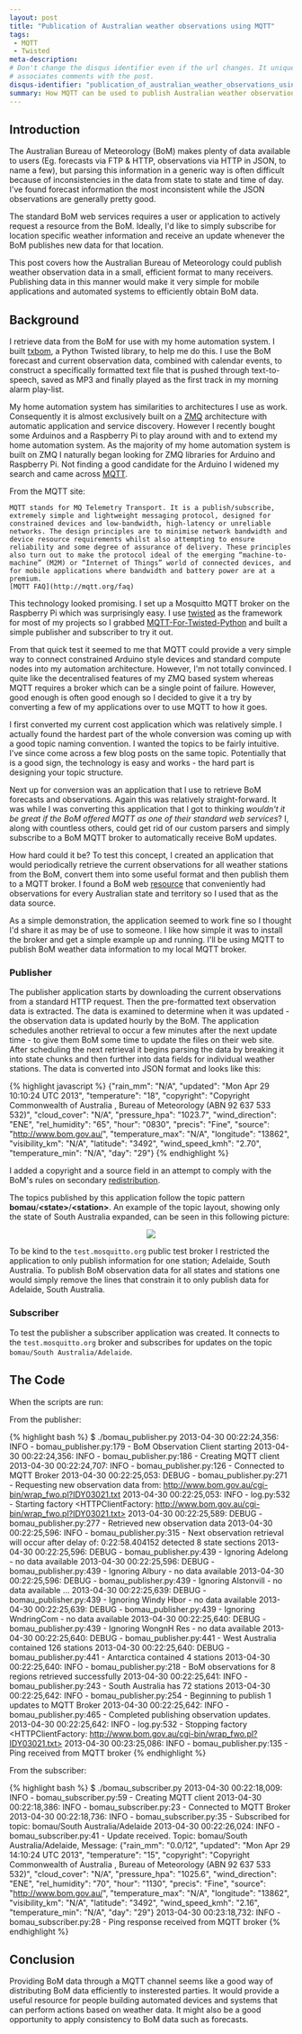 ```yaml
---
layout: post
title: "Publication of Australian weather observations using MQTT"
tags:
 - MQTT
 - Twisted
meta-description:
# Don't change the disqus identifier even if the url changes. It uniquely
# associates comments with the post.
disqus-identifier: "publication_of_australian_weather_observations_using_mqtt"
summary: How MQTT can be used to publish Australian weather observation data
---
```



## Introduction

The Australian Bureau of Meteorology (BoM) makes plenty of data available to users (Eg. forecasts via FTP & HTTP, observations via HTTP in JSON, to name a few), but parsing this information in a generic way is often difficult because of inconsistencies in the data from state to state and time of day. I've found forecast information the most inconsistent while the JSON observations are generally pretty good.

The standard BoM web services requires a user or application to actively request a resource from the BoM. Ideally, I'd like to simply subscribe for location specific weather information and receive an update whenever the BoM publishes new data for that location.
<!-- excerpt start -->
This post covers how the Australian Bureau of Meteorology could publish weather observation data in a small, efficient format to many receivers. Publishing data in this manner would make it very simple for mobile applications and automated systems to efficiently obtain BoM data.
<!-- excerpt end -->

## Background

I retrieve data from the BoM for use with my home automation system. I built [txbom](https://github.com/claws/txBOM), a Python Twisted library, to help me do this. I use the BoM forecast and current observation data, combined with calendar events, to construct a specifically formatted text file that is pushed through text-to-speech, saved as MP3 and finally played as the first track in my morning alarm play-list.

My home automation system has similarities to architectures I use as work. Consequently it is almost exclusively built on a [ZMQ](www.zeromq.org) architecture with automatic application and service discovery. However I recently bought some Arduinos and a Raspberry Pi to play around with and to extend my home automation system. As the majority of my home automation system is built on ZMQ I naturally began looking for ZMQ libraries for Arduino and Raspberry Pi. Not finding a good candidate for the Arduino I widened my search and came across [MQTT](www.mqtt.org).

From the MQTT site:

    MQTT stands for MQ Telemetry Transport. It is a publish/subscribe, extremely simple and lightweight messaging protocol, designed for constrained devices and low-bandwidth, high-latency or unreliable networks. The design principles are to minimise network bandwidth and device resource requirements whilst also attempting to ensure reliability and some degree of assurance of delivery. These principles also turn out to make the protocol ideal of the emerging “machine-to-machine” (M2M) or “Internet of Things” world of connected devices, and for mobile applications where bandwidth and battery power are at a premium.
    [MQTT FAQ](http://mqtt.org/faq)

This technology looked promising. I set up a Mosquitto MQTT broker on the Raspberry Pi which was surprisingly easy. I use [twisted](http://twistedmatrix.com/trac/) as the framework for most of my projects so I grabbed [MQTT-For-Twisted-Python](https://github.com/adamvr/MQTT-For-Twisted-Python) and built a simple publisher and subscriber to try it out.

From that quick test it seemed to me that MQTT could provide a very simple way to connect constrained Arduino style devices and standard compute nodes into my automation architecture. However, I'm not totally convinced. I quite like the decentralised features of my ZMQ based system whereas MQTT requires a broker which can be a single point of failure. However, good enough is often good enough so I decided to give it a try by converting a few of my applications over to use MQTT to how it goes.

I first converted my current cost application which was relatively simple. I actually found the hardest part of the whole conversion was coming up with a good topic naming convention. I wanted the topics to be fairly intuitive. I've since come across a few blog posts on the same topic. Potentially that is a good sign, the technology is easy and works - the hard part is designing your topic structure.

Next up for conversion was an application that I use to retrieve BoM forecasts and observations. Again this was relatively straight-forward. It was while I was converting this application that I got to thinking _wouldn't it be great if the BoM offered MQTT as one of their standard web services_? I, along with countless others, could get rid of our custom parsers and simply subscribe to a BoM MQTT broker to automatically receive BoM updates.

How hard could it be? To test this concept, I created an application that would periodically retrieve the current observations for all weather stations from the BoM, convert them into some useful format and then publish them to a MQTT broker. I found a BoM web [resource](http://www.bom.gov.au/cgi-bin/wrap_fwo.pl?IDY03021.txt) that conveniently had observations for every Australian state and territory so I used that as the data source.

As a simple demonstration, the application seemed to work fine so I thought I'd share it as may be of use to someone. I like how simple it was to install the broker and get a simple example up and running. I'll be using MQTT to publish BoM weather data information to my local MQTT broker.

### Publisher

The publisher application starts by downloading the current observations from a standard HTTP request. Then the pre-formatted text observation data is extracted. The data is examined to determine when it was updated - the observation data is updated hourly by the BoM. The application schedules another retrieval to occur a few minutes after the next update time - to give them BoM some time to update the files on their web site. After scheduling the next retrieval it begins parsing the data by breaking it into state chunks and then further into data fields for individual weather stations. The data is converted into JSON format and looks like this:

{% highlight javascript %}
{"rain_mm": "N/A", "updated": "Mon Apr 29 10:10:24 UTC 2013", "temperature": "18", "copyright": "Copyright Commonwealth of Australia , Bureau of Meteorology (ABN 92 637 533 532)", "cloud_cover": "N/A", "pressure_hpa": "1023.7", "wind_direction": "ENE", "rel_humidity": "65", "hour": "0830", "precis": "Fine", "source": "http://www.bom.gov.au/", "temperature_max": "N/A", "longitude": "13862", "visibility_km": "N/A", "latitude": "3492", "wind_speed_kmh": "2.70", "temperature_min": "N/A", "day": "29"}
{% endhighlight %}

I added a copyright and a source field in an attempt to comply with the BoM's rules on secondary [redistribution](http://reg.bom.gov.au/other/copyright.shtml).

The topics published by this application follow the topic pattern __bomau__/__&lt;state&gt;__/__&lt;station&gt;__. An example of the topic layout, showing only the state of South Australia expanded, can be seen in this following picture:

<center>
<img src="/resources/topics.png">
</center>


To be kind to the `test.mosquitto.org` public test broker I restricted the application to only publish information for one station; Adelaide, South Australia. To publish BoM observation data for all states and stations one would simply remove the lines that constrain it to only publish data for Adelaide, South Australia.

### Subscriber

To test the publisher a subscriber application was created. It connects to the `test.mosquitto.org` broker and subscribes for updates on the topic `bomau/South Australia/Adelaide`.

## The Code

<script src="https://gist.github.com/claws/5482174.js"></script>

When the scripts are run:

From the publisher:

{% highlight bash %}
$ ./bomau_publisher.py
2013-04-30 00:22:24,356: INFO - bomau_publisher.py:179 - BoM Observation Client starting
2013-04-30 00:22:24,356: INFO - bomau_publisher.py:186 - Creating MQTT client
2013-04-30 00:22:24,707: INFO - bomau_publisher.py:126 - Connected to MQTT Broker
2013-04-30 00:22:25,053: DEBUG - bomau_publisher.py:271 - Requesting new observation data from: http://www.bom.gov.au/cgi-bin/wrap_fwo.pl?IDY03021.txt
2013-04-30 00:22:25,053: INFO - log.py:532 - Starting factory <HTTPClientFactory: http://www.bom.gov.au/cgi-bin/wrap_fwo.pl?IDY03021.txt>
2013-04-30 00:22:25,589: DEBUG - bomau_publisher.py:277 - Retrieved new observation data
2013-04-30 00:22:25,596: INFO - bomau_publisher.py:315 - Next observation retrieval will occur after delay of: 0:22:58.404152
detected 8 state sections
2013-04-30 00:22:25,596: DEBUG - bomau_publisher.py:439 - Ignoring Adelong - no data available
2013-04-30 00:22:25,596: DEBUG - bomau_publisher.py:439 - Ignoring Albury - no data available
2013-04-30 00:22:25,596: DEBUG - bomau_publisher.py:439 - Ignoring Alstonvill - no data available
...
2013-04-30 00:22:25,639: DEBUG - bomau_publisher.py:439 - Ignoring Windy Hbor - no data available
2013-04-30 00:22:25,639: DEBUG - bomau_publisher.py:439 - Ignoring WndringCom - no data available
2013-04-30 00:22:25,640: DEBUG - bomau_publisher.py:439 - Ignoring WongnH Res - no data available
2013-04-30 00:22:25,640: DEBUG - bomau_publisher.py:441 - West Australia contained 126 stations
2013-04-30 00:22:25,640: DEBUG - bomau_publisher.py:441 - Antarctica contained 4 stations
2013-04-30 00:22:25,640: INFO - bomau_publisher.py:218 - BoM observations for 8 regions retrieved successfully
2013-04-30 00:22:25,641: INFO - bomau_publisher.py:243 - South Australia has 72 stations
2013-04-30 00:22:25,642: INFO - bomau_publisher.py:254 - Beginning to publish 1 updates to MQTT Broker
2013-04-30 00:22:25,642: INFO - bomau_publisher.py:465 - Completed publishing observation updates.
2013-04-30 00:22:25,642: INFO - log.py:532 - Stopping factory <HTTPClientFactory: http://www.bom.gov.au/cgi-bin/wrap_fwo.pl?IDY03021.txt>
2013-04-30 00:23:25,086: INFO - bomau_publisher.py:135 - Ping received from MQTT broker
{% endhighlight %}

From the subscriber:

{% highlight bash %}
$ ./bomau_subscriber.py
2013-04-30 00:22:18,009: INFO - bomau_subscriber.py:59 - Creating MQTT client
2013-04-30 00:22:18,386: INFO - bomau_subscriber.py:23 - Connected to MQTT Broker
2013-04-30 00:22:18,736: INFO - bomau_subscriber.py:35 - Subscribed for topic: bomau/South Australia/Adelaide
2013-04-30 00:22:26,024: INFO - bomau_subscriber.py:41 - Update received. Topic: bomau/South Australia/Adelaide, Message: {"rain_mm": "0.0/12", "updated": "Mon Apr 29 14:10:24 UTC 2013", "temperature": "15", "copyright": "Copyright Commonwealth of Australia , Bureau of Meteorology (ABN 92 637 533 532)", "cloud_cover": "N/A", "pressure_hpa": "1025.6", "wind_direction": "ENE", "rel_humidity": "70", "hour": "1130", "precis": "Fine", "source": "http://www.bom.gov.au/", "temperature_max": "N/A", "longitude": "13862", "visibility_km": "N/A", "latitude": "3492", "wind_speed_kmh": "2.16", "temperature_min": "N/A", "day": "29"}
2013-04-30 00:23:18,732: INFO - bomau_subscriber.py:28 - Ping response received from MQTT broker
{% endhighlight %}



## Conclusion

Providing BoM data through a MQTT channel seems like a good way of distributing BoM data efficiently to insterested parties. It would provide a useful resource for people building automated devices and systems that can perform actions based on weather data. It might also be a good opportunity to apply consistency to BoM data such as forecasts.



